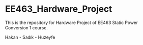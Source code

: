 # EE463_Hardware_Project
This is the repository for Hardware Project of EE463 Static Power Conversion 1 course.

Hakan - Sadık - Huzeyfe

